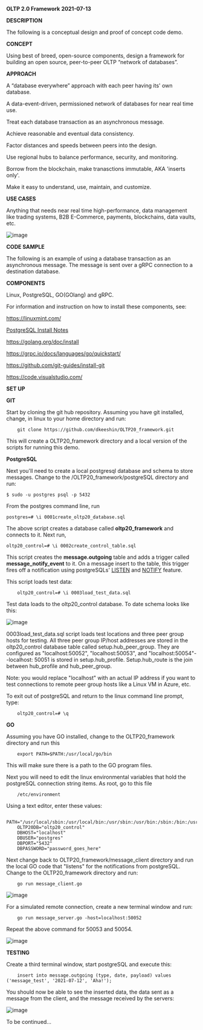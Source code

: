 __OLTP 2.0 Framework__
__2021-07-13__

__DESCRIPTION__

The following is a conceptual design and proof of concept code demo. 

__CONCEPT__

Using best of breed, open-source components, design a framework for building an open source, peer-to-peer OLTP “network of databases”.

__APPROACH__

A “database everywhere” approach with each peer having its' own database.

A data-event-driven, permissioned network of databases for near real time use.

Treat each database transaction as an asynchronous message. 

Achieve reasonable and eventual data consistency.

Factor distances and speeds between peers into the design.  

Use regional hubs to balance performance, security, and monitoring.
 
Borrow from the blockchain, make tranasctions immutable, AKA 'inserts only'.

Make it easy to understand, use, maintain, and customize.  

**USE CASES**

Anything that needs near real time high-performance, data management like trading systems, B2B E-Commerce, payments, blockchains, data vaults, etc. 

![image](https://github.com/dkeeshin/OLTP20_framework/blob/main/OLTP20Preliminary20210614.png)

**CODE SAMPLE**

The following is an example of using a database transaction as an asynchronous message. The message is sent over a gRPC connection to a destination database.

**COMPONENTS**

Linux, PostgreSQL, GO(GOlang) and gRPC.

For information and instruction on how to install these components, see:

https://linuxmint.com/

[PostgreSQL Install Notes](https://github.com/dkeeshin/OLTP20_framework/blob/main/PostgreSQL_Install_Notes.md)

https://golang.org/doc/install

https://grpc.io/docs/languages/go/quickstart/

https://github.com/git-guides/install-git

https://code.visualstudio.com/

**SET UP**

__GIT__

Start by cloning the git hub repository.  Assuming you have git installed, change, in linux to your home directory and run:

        git clone https://github.com/dkeeshin/OLTP20_framework.git

This will create a OLTP20_framework directory and a local version of the scripts for running this demo.

__PostgreSQL__

Next you'll need to create a local postgresql database and schema to store messages. Change to the /OLTP20_framework/postgreSQL directory and run:

	$ sudo -u postgres psql -p 5432 

From the postgres command line, run

	postgres=# \i 0001create_oltp20_database.sql

The above script creates a database called __oltp20_framework__ and connects to it. Next run,

	oltp20_control=# \i 0002create_control_table.sql

This script creates the __message.outgoing__ table and adds a trigger called __message_notify_event__ to it. On a message insert to the table, this trigger fires off a notification using postgreSQLs' [LISTEN](https://www.postgresql.org/docs/9.1/sql-listen.html) and [NOTIFY](https://www.postgresql.org/docs/9.1/sql-notify.html) feature.

This script loads test data:

        oltp20_control=# \i 0003load_test_data.sql

Test data loads to the oltp20_control database.  To date schema looks like this:

![image](https://github.com/dkeeshin/OLTP20_framework/blob/development/oltp20_control_v38_20210712.png)

0003load_test_data.sql script loads test locations and three peer group hosts for testing.  All three peer group IP/host addresses are stored in the oltp20_control database table called setup.hub_peer_group.  They are configured as "localhost:50052", "localhost:50053", and "localhost:50054"--localhost: 50051 is stored in setup.hub_profile.  Setup.hub_route is the join between hub_profile and hub_peer_group.

Note: you would replace "localhost"  with an actual IP address if you want to test connections to remote peer group hosts like a Linux VM in Azure, etc.

To exit out of postgreSQL and return to the linux command line prompt, type:

        oltp20_control=# \q

__GO__

Assuming you have GO installed, change to the OLTP20_framework directory and run this
      
        export PATH=$PATH:/usr/local/go/bin

This will make sure there is a path to the GO program files.

Next you will need to edit the linux environmental variables that hold the postgreSQL connection string items.  As root, go to this file

        /etc/environment

Using a text editor,  enter these values:

        PATH="/usr/local/sbin:/usr/local/bin:/usr/sbin:/usr/bin:/sbin:/bin:/usr/games:/usr/local/games:/usr/local/go/bin"
        OLTP20DB="oltp20_control"
        DBHOST="localhost"
        DBUSER="postgres"
        DBPORT="5432"
        DBPASSWORD="password_goes_here"

Next change back to OLTP20_framework/message_client directory and run the local GO code that "listens" for the notifications from postgreSQL. Change to the OLTP20_framework directory and run:
        
        go run message_client.go

![image](https://github.com/dkeeshin/OLTP20_framework/blob/development/message_client/01_message_client.png)

For a simulated remote connection, create a new terminal window and run:

        go run message_server.go -host=localhost:50052

Repeat the above command for 50053 and 50054.

![image](https://github.com/dkeeshin/OLTP20_framework/blob/development/message_server/02_message_server.png)

**TESTING**

Create a third terminal window, start postgreSQL and execute this:

        insert into message.outgoing (type, date, payload) values ('message_test', '2021-07-12', 'Aha!');

You should now be able to see the inserted data, the data sent as a message from the client, and the message received by the servers:

![image](https://github.com/dkeeshin/OLTP20_framework/blob/development/message_server/04_message_sent.png)

To be continued...







